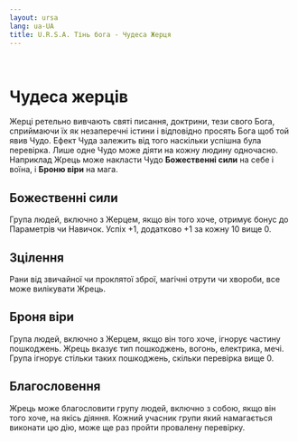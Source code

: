 ```yaml
---
layout: ursa
lang: ua-UA
title: U.R.S.A. Тінь бога - Чудеса Жерця
---
```


<div id="nav-placeholder"></div>
<script>
$(function(){
  $("#nav-placeholder").load("/ursa_doc/navbar.html");
});
</script>

<br>

# Чудеса жерців

Жерці ретельно вивчають святі писання, доктрини, тези свого Бога,
сприймаючи їх як незаперечні істини і відповідно просять Бога щоб той
явив Чудо.
Ефект Чуда залежить від того наскільки успішна була перевірка.
Лише одне Чудо може діяти на кожну людину одночасно. Наприклад Жрець може
накласти Чудо **Божественні сили** на себе і воїна, і **Броню віри** на
мага.

## **Божественні сили**

Група людей, включно з Жерцем, якщо він того хоче, отримує бонус до
Параметрів чи Навичок. Успіх +1, додатково +1 за кожну 10 вище 0.

## **Зцілення**

Рани від звичайної чи проклятої зброї, магічні отрути чи хвороби, все
може вилікувати Жрець.

## **Броня віри**

Група людей, включно з Жерцем, якщо він того хоче, ігнорує частину
пошкоджень. Жрець вказує тип пошкоджень, вогонь, електрика, мечі. Група
ігнорує стільки таких пошкоджень, скільки перевірка вище 0.

## **Благословення**

Жрець може благословити групу людей, включно з собою, якщо він того
хоче, на якісь діяння. Кожний учасник групи який намагається виконати
цю дію, може ще раз пройти провалену перевірку.

